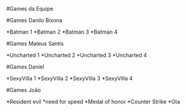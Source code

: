 #Games da Equipe


#Games Danilo Bixona

*Batman 1
*Batman 2
*Batman 3
*Batman 4

#Games Mateus Santis  

*Uncharted 1
*Uncharted 2
*Uncharted 3
*Uncharted 4


#Games Daniel

*SexyVilla 1
*SexyVilla 2
*SexyVilla 3
*SexyVilla 4


#Games João

*Resident evil
*need for speed
*Medal of honor
*Counter Strike
*Gta 

